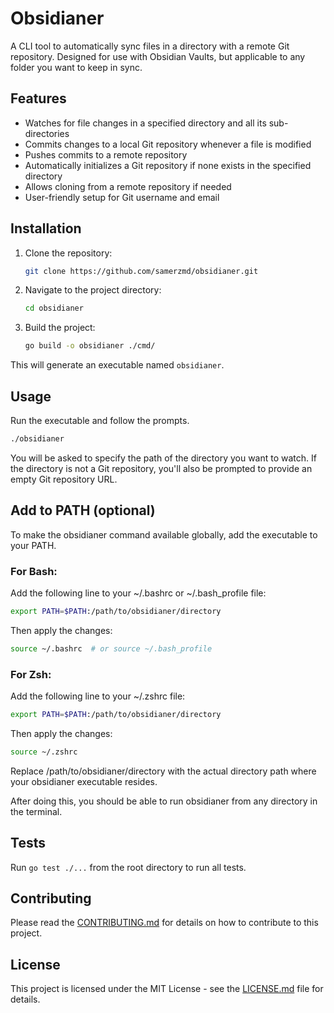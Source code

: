 # Obsidianer

A CLI tool to automatically sync files in a directory with a remote Git repository. Designed for use with Obsidian Vaults, but applicable to any folder you want to keep in sync.

## Features

- Watches for file changes in a specified directory and all its sub-directories
- Commits changes to a local Git repository whenever a file is modified
- Pushes commits to a remote repository
- Automatically initializes a Git repository if none exists in the specified directory
- Allows cloning from a remote repository if needed
- User-friendly setup for Git username and email

## Installation

1. Clone the repository:

    ```bash
    git clone https://github.com/samerzmd/obsidianer.git
    ```

2. Navigate to the project directory:

    ```bash
    cd obsidianer
    ```

3. Build the project:

    ```bash
    go build -o obsidianer ./cmd/
    ```

This will generate an executable named `obsidianer`.

## Usage

Run the executable and follow the prompts.

```bash
./obsidianer
```
You will be asked to specify the path of the directory you want to watch. If the directory is not a Git repository, you'll also be prompted to provide an empty Git repository URL.

## Add to PATH (optional)

To make the obsidianer command available globally, add the executable to your PATH.

### For Bash:
Add the following line to your ~/.bashrc or ~/.bash_profile file:

```bash
export PATH=$PATH:/path/to/obsidianer/directory
```
Then apply the changes:
```bash 
source ~/.bashrc  # or source ~/.bash_profile
```
### For Zsh:
Add the following line to your ~/.zshrc file:

```bash
export PATH=$PATH:/path/to/obsidianer/directory
```
Then apply the changes:

```bash
source ~/.zshrc
```
Replace /path/to/obsidianer/directory with the actual directory path where your obsidianer executable resides.

After doing this, you should be able to run obsidianer from any directory in the terminal.

## Tests

Run `go test ./...` from the root directory to run all tests.

## Contributing

Please read the [CONTRIBUTING.md](CONTRIBUTING.md) for details on how to contribute to this project.

## License

This project is licensed under the MIT License - see the [LICENSE.md](LICENSE.md) file for details.
